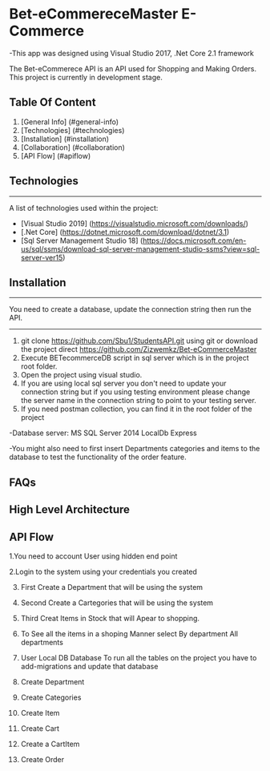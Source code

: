 # Bet-eCommereceMaster  E-Commerce

-This app was designed using Visual Studio 2017, .Net Core 2.1 framework 

The Bet-eCommerece API is an API used for Shopping and Making Orders.   
This project is currently in development stage.

## Table Of Content
1. [General Info] (#general-info)
2. [Technologies] (#technologies)
3. [Installation] (#installation)
4. [Collaboration] (#collaboration)
5. [API Flow] (#apiflow)

## Technologies
***
A list of technologies used within the project:
* [Visual Studio 2019] (https://visualstudio.microsoft.com/downloads/)
* [.Net Core] (https://dotnet.microsoft.com/download/dotnet/3.1)
* [Sql Server Management Studio 18] (https://docs.microsoft.com/en-us/sql/ssms/download-sql-server-management-studio-ssms?view=sql-server-ver15)



## Installation
***
You need to create a database, update the connection string then run the API.
***
1. git clone https://github.com/Sbu1/StudentsAPI.git using git or download the project direct https://github.com/Zizwemkz/Bet-eCommerceMaster
2. Execute BETecommerceDB script in sql server which is in the project root folder.
3. Open the project using visual studio.
4. If you are using local sql server you don't need to update your connection string but if you using testing environment please change the server name in the connection string to point to your testing server.
6. If you need postman collection, you can find it in the root folder of the project


-Database server: MS SQL Server 2014 LocalDb Express

-You might also need to first insert Departments categories and items to the database to test the functionality of the order feature.


## FAQs

## High Level Architecture

## API Flow
1.You need to account User using hidden end point 


2.Login to the system using your credentials you created 

3. First Create a Department that will be using the system 

4. Second Create a Cartegories that will be using the system 

5. Third Creat Items in Stock that will Apear to shopping.

6. To See all the items in a shoping Manner select By department All departments

7. User Local DB Database To run all the tables on the  project you have to add-migrations and update that database 

8. Create Department
9. Create Categories 
10. Create Item
11. Create Cart
12. Create a CartItem
13. Create Order




